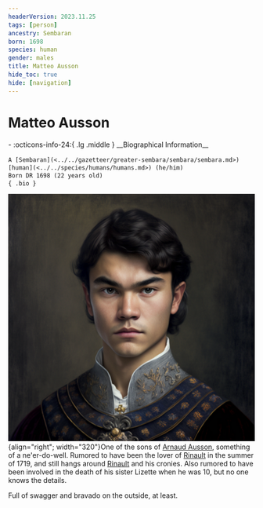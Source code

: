 ```yaml
---
headerVersion: 2023.11.25
tags: [person]
ancestry: Sembaran
born: 1698
species: human
gender: males
title: Matteo Ausson
hide_toc: true
hide: [navigation]
---
```

# Matteo Ausson
<div class="grid cards ext-narrow-margin ext-one-column" markdown>
- :octicons-info-24:{ .lg .middle } __Biographical Information__

    A [Sembaran](<../../gazetteer/greater-sembara/sembara/sembara.md>) [human](<../../species/humans/humans.md>) (he/him)  
    Born DR 1698 (22 years old)  
    { .bio }

</div>


![Matteo Ausson](../../assets/matteo-ausson.png){align="right"; width="320"}One of the sons of [Arnaud Ausson](<./arnaud-ausson.md>), something of a ne'er-do-well. Rumored to have been the lover of [Rinault](<./rinault-essford.md>) in the summer of 1719, and still hangs around [Rinault](<./rinault-essford.md>) and his cronies. Also rumored to have been involved in the death of his sister Lizette when he was 10, but no one knows the details.

Full of swagger and bravado on the outside, at least.